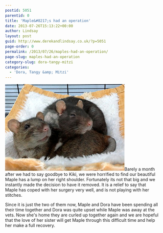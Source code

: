 ```yaml
---
postid: 5051
parentid: 0
title: 'Maple&#8217;s had an operation'
date: 2013-07-26T15:13:22+00:00
author: Lindsay
layout: post
guid: http://www.derekandlindsay.co.uk/?p=5051
page-order: 0
permalink: /2013/07/26/maples-had-an-operation/
page-slug: maples-had-an-operation
category-slug: dora-tangy-mitzi
categories:
  - 'Dora, Tangy &amp; Mitzi'
---
```

<img src="/wp-content/uploads/2013/07/post_1509.jpg" alt="Old age rats, Maple and Dora, snuggled in their hammock" title="Old age rats, Maple and Dora, snuggled in their hammock" width="390" height="283" class="alignright size-full wp-image-10035" />Barely a month after we had to say goodbye to Kiki, we were horrified to find our beautiful Maple has a lump on her right shoulder. Fortunately its not that big and we instantly made the decision to have it removed. It is a relief to say that Maple has coped with her surgery very well, and is not playing with her stitches.

Since it is just the two of them now, Maple and Dora have been spending all their time together and Dora was quite upset while Maple was away at the vets. Now she's home they are curled up together again and we are hopeful that the love of her sister will get Maple through this difficult time and help her make a full recovery.